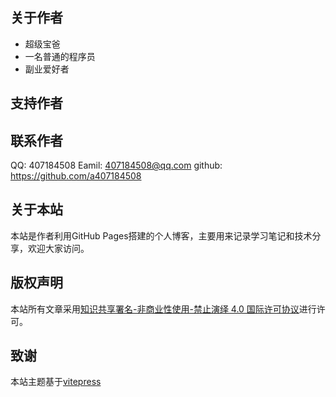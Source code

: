 
## 关于作者

- 超级宝爸
- 一名普通的程序员
- 副业爱好者

## 支持作者


## 联系作者

QQ: 407184508
Eamil: 407184508@qq.com
github: https://github.com/a407184508

## 关于本站

本站是作者利用GitHub Pages搭建的个人博客，主要用来记录学习笔记和技术分享，欢迎大家访问。

## 版权声明

本站所有文章采用[知识共享署名-非商业性使用-禁止演绎 4.0 国际许可协议](https://creativecommons.org/licenses/by-nc-nd/4.0/deed.zh)进行许可。

## 致谢

本站主题基于[vitepress]()
